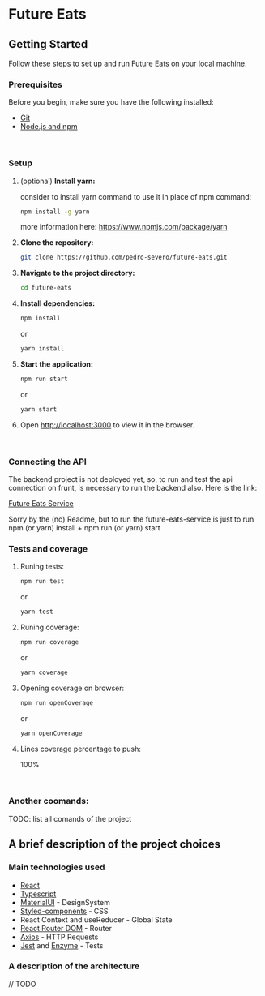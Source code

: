 # Future Eats

## Getting Started

Follow these steps to set up and run Future Eats on your local machine.

### Prerequisites

Before you begin, make sure you have the following installed:

- [Git](https://git-scm.com/book/en/v2/Getting-Started-Installing-Git)
- [Node.js and npm](https://nodejs.org/)

<br>

### Setup

1. (optional) **Install yarn:**

   consider to install yarn command to use it in place of npm command:

   ```bash
   npm install -g yarn
   ```
   more information here: https://www.npmjs.com/package/yarn


3. **Clone the repository:**

   ```bash
   git clone https://github.com/pedro-severo/future-eats.git
   ```

4. **Navigate to the project directory:**

   ```bash
   cd future-eats
   ```

5. **Install dependencies:**

   ```bash
   npm install
   ```
   or
   ```bash
   yarn install     

6. **Start the application:**

   ```bash
   npm run start
   ```
   or
   ```bash
   yarn start
   ```
  
7. Open [http://localhost:3000](http://localhost:3000) to view it in the browser.
   
<br>

### Connecting the API

The backend project is not deployed yet, so, to run and test the api connection on frunt, is necessary to run the backend also. Here is the link:

[Future Eats Service](https://github.com/pedro-severo/future-eats-service)

Sorry by the (no) Readme, but to run the future-eats-service is just to run npm (or yarn) install + npm run (or yarn) start 

### Tests and coverage

1. Runing tests:

   ```bash
   npm run test
   ```
   or
   ```bash
   yarn test
   ```

2. Runing coverage:

   ```bash
   npm run coverage
   ```
   or
   ```bash
   yarn coverage
   ```

3. Opening coverage on browser:

   ```bash
   npm run openCoverage
   ```
   or
   ```bash
   yarn openCoverage
   ```

4. Lines coverage percentage to push:

      100%

<br>

### Another coomands:

TODO: list all comands of the project

## A brief description of the project choices 

### Main technologies used

- [React](https://github.com/facebook/create-react-app)
- [Typescript](https://www.typescriptlang.org/)
- [MaterialUI](https://mui.com/) - DesignSystem
- [Styled-components](https://styled-components.com/) - CSS
- React Context and useReducer - Global State
- [React Router DOM](https://v5.reactrouter.com/web/guides/quick-start) - Router
- [Axios](https://github.com/axios/axios) - HTTP Requests
- [Jest](https://jestjs.io/) and [Enzyme](https://enzymejs.github.io/enzyme/) - Tests

### A description of the architecture

// TODO



